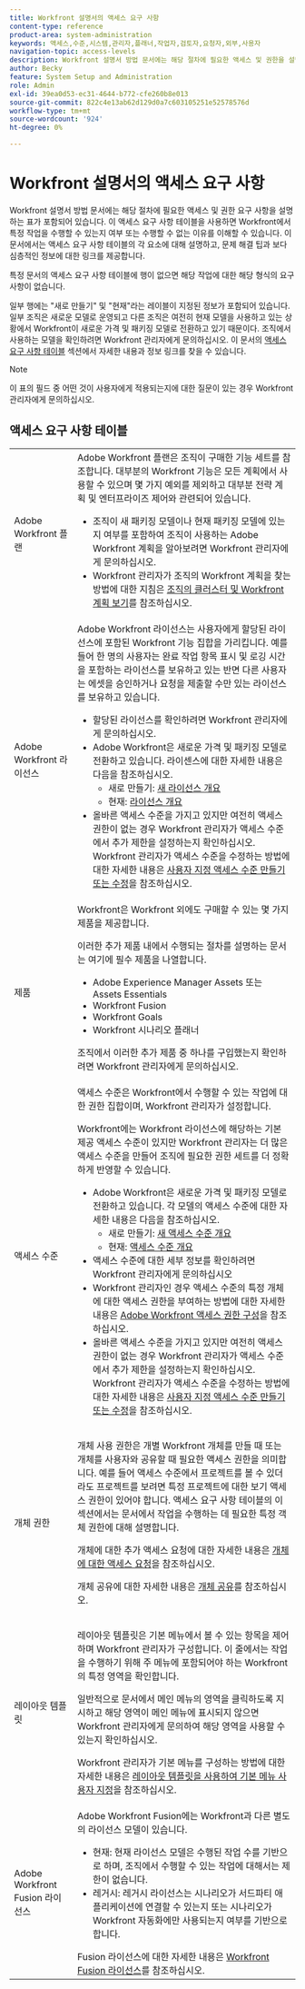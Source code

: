 ```yaml
---
title: Workfront 설명서의 액세스 요구 사항
content-type: reference
product-area: system-administration
keywords: 액세스,수준,시스템,관리자,플래너,작업자,검토자,요청자,외부,사용자
navigation-topic: access-levels
description: Workfront 설명서 방법 문서에는 해당 절차에 필요한 액세스 및 권한을 설명하는 표가 포함되어 있습니다. 이 문서에서는 액세스 요구 사항 테이블에 대해 자세히 설명하고 자세한 내용을 볼 수 있는 링크를 제공합니다.
author: Becky
feature: System Setup and Administration
role: Admin
exl-id: 39ea0d53-ec31-4644-b772-cfe260b8e013
source-git-commit: 822c4e13ab62d129d0a7c603105251e52578576d
workflow-type: tm+mt
source-wordcount: '924'
ht-degree: 0%

---
```


# Workfront 설명서의 액세스 요구 사항

Workfront 설명서 방법 문서에는 해당 절차에 필요한 액세스 및 권한 요구 사항을 설명하는 표가 포함되어 있습니다. 이 액세스 요구 사항 테이블을 사용하면 Workfront에서 특정 작업을 수행할 수 있는지 여부 또는 수행할 수 없는 이유를 이해할 수 있습니다. 이 문서에서는 액세스 요구 사항 테이블의 각 요소에 대해 설명하고, 문제 해결 팁과 보다 심층적인 정보에 대한 링크를 제공합니다.

특정 문서의 액세스 요구 사항 테이블에 행이 없으면 해당 작업에 대한 해당 형식의 요구 사항이 없습니다.

일부 행에는 &quot;새로 만들기&quot; 및 &quot;현재&quot;라는 레이블이 지정된 정보가 포함되어 있습니다. 일부 조직은 새로운 모델로 운영되고 다른 조직은 여전히 현재 모델을 사용하고 있는 상황에서 Workfront이 새로운 가격 및 패키징 모델로 전환하고 있기 때문이다. 조직에서 사용하는 모델을 확인하려면 Workfront 관리자에게 문의하십시오. 이 문서의 [액세스 요구 사항 테이블](#the-access-requirements-table) 섹션에서 자세한 내용과 정보 링크를 찾을 수 있습니다.

>[!NOTE]
>
>이 표의 필드 중 어떤 것이 사용자에게 적용되는지에 대한 질문이 있는 경우 Workfront 관리자에게 문의하십시오.

## 액세스 요구 사항 테이블

<table style="table-layout:auto"> 
 <col> 
 <col> 
 <tbody> 
  <tr> 
   <td role="rowheader">Adobe Workfront 플랜</td> 
   <td> Adobe Workfront 플랜은 조직이 구매한 기능 세트를 참조합니다. 대부분의 Workfront 기능은 모든 계획에서 사용할 수 있으며 몇 가지 예외를 제외하고 대부분 전략 계획 및 엔터프라이즈 제어와 관련되어 있습니다. 
   <ul><li>조직이 새 패키징 모델이나 현재 패키징 모델에 있는지 여부를 포함하여 조직이 사용하는 Adobe Workfront 계획을 알아보려면 Workfront 관리자에게 문의하십시오.</li>
   <li>Workfront 관리자가 조직의 Workfront 계획을 찾는 방법에 대한 지침은 <a href="/help/quicksilver/administration-and-setup/get-started-wf-administration/firewall-overview.md#view-your-organizations-cluster-and-workfront-plan" class="MCXref xref">조직의 클러스터 및 Workfront 계획 보기</a>를 참조하십시오.</li></ul> </td> 
  </tr> 
  <tr> 
   <td role="rowheader">Adobe Workfront 라이선스</td> 
   <td> Adobe Workfront 라이선스는 사용자에게 할당된 라이선스에 포함된 Workfront 기능 집합을 가리킵니다. 예를 들어 한 명의 사용자는 완료 작업 항목 표시 및 로깅 시간을 포함하는 라이선스를 보유하고 있는 반면 다른 사용자는 에셋을 승인하거나 요청을 제출할 수만 있는 라이선스를 보유하고 있습니다. <p> 
   <ul>
   <li>할당된 라이선스를 확인하려면 Workfront 관리자에게 문의하십시오.</li>
   <li>Adobe Workfront은 새로운 가격 및 패키징 모델로 전환하고 있습니다. 라이센스에 대한 자세한 내용은 다음을 참조하십시오.
   <ul>
   <li>새로 만들기: <a href="/help/quicksilver/administration-and-setup/add-users/how-access-levels-work/licenses-overview.md" class="MCXref xref">새 라이선스 개요</a></li>
   <li>현재: <a href="/help/quicksilver/administration-and-setup/add-users/access-levels-and-object-permissions/wf-licenses.md" class="MCXref xref">라이선스 개요</a></li></ul></li>
   <li>올바른 액세스 수준을 가지고 있지만 여전히 액세스 권한이 없는 경우 Workfront 관리자가 액세스 수준에서 추가 제한을 설정하는지 확인하십시오. Workfront 관리자가 액세스 수준을 수정하는 방법에 대한 자세한 내용은 <a href="/help/quicksilver/administration-and-setup/get-started-wf-administration/firewall-overview.md#view-your-organizations-cluster-and-workfront-plan" class="MCXref xref">사용자 지정 액세스 수준 만들기 또는 수정</a>을 참조하십시오.
   </ul>
      </p> </td> 
  </tr> 
  <tr> 
   <td role="rowheader">제품</td> 
   <td>Workfront은 Workfront 외에도 구매할 수 있는 몇 가지 제품을 제공합니다.
   <p>이러한 추가 제품 내에서 수행되는 절차를 설명하는 문서는 여기에 필수 제품을 나열합니다.</p>
   <ul>
   <li>Adobe Experience Manager Assets 또는 Assets Essentials </li>
   <li>Workfront Fusion</li>
   <li>Workfront Goals</li>
   <li>Workfront 시나리오 플래너</li>
   </ul>
   <p>조직에서 이러한 추가 제품 중 하나를 구입했는지 확인하려면 Workfront 관리자에게 문의하십시오.</p></td> 
  </tr> 
  <tr> 
   <td role="rowheader">액세스 수준</td> 
   <td> 액세스 수준은 Workfront에서 수행할 수 있는 작업에 대한 권한 집합이며, Workfront 관리자가 설정합니다. <p>Workfront에는 Workfront 라이선스에 해당하는 기본 제공 액세스 수준이 있지만 Workfront 관리자는 더 많은 액세스 수준을 만들어 조직에 필요한 권한 세트를 더 정확하게 반영할 수 있습니다.</p>
   <ul>
    <li>Adobe Workfront은 새로운 가격 및 패키징 모델로 전환하고 있습니다. 각 모델의 액세스 수준에 대한 자세한 내용은 다음을 참조하십시오.
   <ul>
   <li>새로 만들기: <a href="/help/quicksilver/administration-and-setup/add-users/how-access-levels-work/access-level-overview.md" class="MCXref xref">새 액세스 수준 개요</a></li>
   <li>현재: <a href="/help/quicksilver/administration-and-setup/add-users/access-levels-and-object-permissions/access-levels-overview.md" class="MCXref xref">액세스 수준 개요</a></li></ul></li>
    <li>액세스 수준에 대한 세부 정보를 확인하려면 Workfront 관리자에게 문의하십시오</li>
    <li>Workfront 관리자인 경우 액세스 수준의 특정 개체에 대한 액세스 권한을 부여하는 방법에 대한 자세한 내용은 <a href="/help/quicksilver/administration-and-setup/add-users/configure-and-grant-access/configure-access.md" class="MCXref xref">Adobe Workfront 액세스 권한 구성</a>을 참조하십시오.</li>  
   <li>올바른 액세스 수준을 가지고 있지만 여전히 액세스 권한이 없는 경우 Workfront 관리자가 액세스 수준에서 추가 제한을 설정하는지 확인하십시오. Workfront 관리자가 액세스 수준을 수정하는 방법에 대한 자세한 내용은 <a href="/help/quicksilver/administration-and-setup/add-users/configure-and-grant-access/create-modify-access-levels.md" class="MCXref xref">사용자 지정 액세스 수준 만들기 또는 수정</a>을 참조하십시오.</li>
    </td>
  </tr> 
  <tr> 
   <td role="rowheader">개체 권한</td> 
   <td><p>개체 사용 권한은 개별 Workfront 개체를 만들 때 또는 개체를 사용자와 공유할 때 필요한 액세스 권한을 의미합니다. 예를 들어 액세스 수준에서 프로젝트를 볼 수 있더라도 프로젝트를 보려면 특정 프로젝트에 대한 보기 액세스 권한이 있어야 합니다. 액세스 요구 사항 테이블의 이 섹션에서는 문서에서 작업을 수행하는 데 필요한 특정 객체 권한에 대해 설명합니다.</p>
   <p>개체에 대한 추가 액세스 요청에 대한 자세한 내용은 <a href="/help/quicksilver/workfront-basics/grant-and-request-access-to-objects/request-access.md" class="MCXref xref">개체에 대한 액세스 요청</a>을 참조하십시오.</p><p>개체 공유에 대한 자세한 내용은 <a href="/help/quicksilver/workfront-basics/grant-and-request-access-to-objects/share-an-object.md" class="MCXref xref">개체 공유</a>를 참조하십시오.</p></td> 
  </tr> 
  <tr> 
   <td role="rowheader">레이아웃 템플릿</td> 
   <td><p>레이아웃 템플릿은 기본 메뉴에서 볼 수 있는 항목을 제어하며 Workfront 관리자가 구성합니다. 이 줄에서는 작업을 수행하기 위해 주 메뉴에 포함되어야 하는 Workfront의 특정 영역을 확인합니다.</p><p>일반적으로 문서에서 메인 메뉴의 영역을 클릭하도록 지시하고 해당 영역이 메인 메뉴에 표시되지 않으면 Workfront 관리자에게 문의하여 해당 영역을 사용할 수 있는지 확인하십시오.</p><p>
   Workfront 관리자가 기본 메뉴를 구성하는 방법에 대한 자세한 내용은 <a href="/help/quicksilver/administration-and-setup/customize-workfront/use-layout-templates/customize-main-menu.md" class="MCXref xref">레이아웃 템플릿을 사용하여 기본 메뉴 사용자 지정</a>을 참조하십시오.</p>
   </td> 
  </tr> 
  <tr> 
   <td role="rowheader">Adobe Workfront Fusion 라이선스</td> 
   <td>Adobe Workfront Fusion에는 Workfront과 다른 별도의 라이선스 모델이 있습니다. 
   <ul><li>현재: 현재 라이선스 모델은 수행된 작업 수를 기반으로 하며, 조직에서 수행할 수 있는 작업에 대해서는 제한이 없습니다. </li>
   <li>레거시: 레거시 라이선스는 시나리오가 서드파티 애플리케이션에 연결할 수 있는지 또는 시나리오가 Workfront 자동화에만 사용되는지 여부를 기반으로 합니다. </li>
   </ul>
   Fusion 라이선스에 대한 자세한 내용은 <a href="/help/quicksilver/workfront-fusion/get-started/license-automation-vs-integration.md" class="MCXref xref">Workfront Fusion 라이선스</a>를 참조하십시오.
   </td> 
  </tr> 
 </tbody> 
</table>
